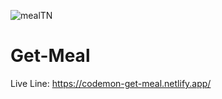 ![mealTN](https://user-images.githubusercontent.com/77228474/123539556-f9eb3500-d757-11eb-9186-03ba81a35976.png)

# Get-Meal

Live Line: https://codemon-get-meal.netlify.app/
